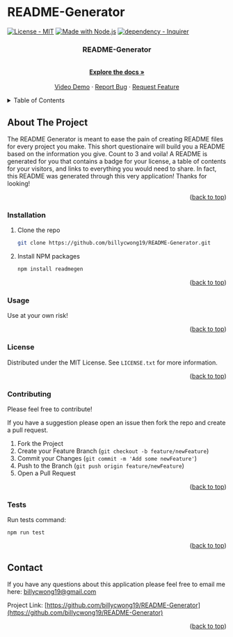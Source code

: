 <div id="top"></div>

# README-Generator
<a id="top" href="#license"><img src="https://img.shields.io/badge/License-MIT-2ea44f" alt="License - MIT"></a>
[![Made with Node.js](https://img.shields.io/badge/Node.js->=12-blue?logo=node.js&logoColor=white)](https://nodejs.org "Go to Node.js homepage")
[![dependency - Inquirer](https://img.shields.io/badge/dependency-Inquirer-blue?logo=Inquirer&logoColor=white)](https://www.npmjs.com/package/inquirer)
<div align="center">
  <p align="center">
    <h3>README-Generator</h3>
    <br />
    <a href="https://github.com/billycwong19/README-Generator"><strong>Explore the docs »</strong></a>
    <br />
    <br />
    <a href="https://drive.google.com/file/d/1XOR729tb59_w4-ZXgnjKAa70t6ochxDX/view?usp=sharing">Video Demo</a>
    ·
    <a href="https://github.com/billycwong19/README-Generator/issues">Report Bug</a>
    ·
    <a href="https://github.com/billycwong19/README-Generator/issues">Request Feature</a>
  </p>
</div>

<details>
  <summary>Table of Contents</summary>
  <ol>
    <li>
      <a href="#about-the-project">About The Project</a>
    </li>
      <ul>
        <li><a href="#installation">Installation</a></li>
        <li><a href="#usage">Usage</a></li>
        <li><a href="#license">License</a></li>
        <li><a href="#contributing">Contributing</a></li>
        <li><a href="#tests">Tests</a></li>
        <li><a href="#questions">Questions?</a></li>
      </ul>
    </li>
  </ol>
</details>

## About The Project

<p>The README Generator is meant to ease the pain of creating README files for every project you make. This short questionaire will build you a README based on the information you give. Count to 3 and voila! A README is generated for you that contains a badge for your license, a table of contents for your visitors, and links to everything you would need to share. In fact, this README was generated through this very application! Thanks for looking!</p>

<p align="right">(<a href="#top">back to top</a>)</p>

### Installation

1. Clone the repo
   ```sh
   git clone https://github.com/billycwong19/README-Generator.git
   ```
2. Install NPM packages
   ```sh
   npm install readmegen
   ```

<p align="right">(<a href="#top">back to top</a>)</p>

### Usage

<p>Use at your own risk!</p>

<p align="right">(<a href="#top">back to top</a>)</p>

### License

Distributed under the MIT License. See `LICENSE.txt` for more information.

<p align="right">(<a href="#top">back to top</a>)</p>

### Contributing

<p>Please feel free to contribute!</p>

If you have a suggestion please open an issue then fork the repo and create a pull request.
1. Fork the Project
2. Create your Feature Branch (`git checkout -b feature/newFeature`)
3. Commit your Changes (`git commit -m 'Add some newFeature'`)
4. Push to the Branch (`git push origin feature/newFeature`)
5. Open a Pull Request

<p align="right">(<a href="#top">back to top</a>)</p>

### Tests

Run tests command:

<code>npm run test</code>

<p align="right">(<a href="#top">back to top</a>)</p>

## Contact

If you have any questions about this application please feel free to email me here: billycwong19@gmail.com

Project Link: [https://github.com/billycwong19/README-Generator](https://github.com/billycwong19/README-Generator)

<p align="right">(<a href="#top">back to top</a>)</p>

